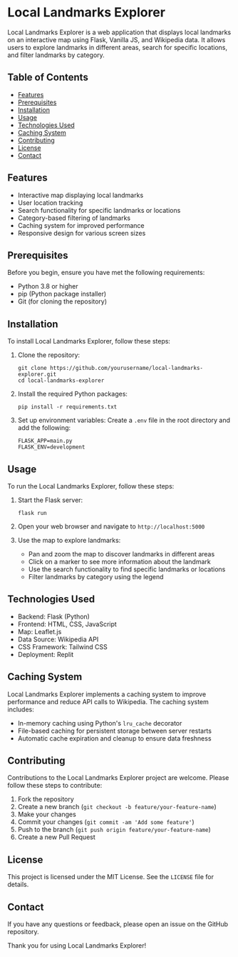 # Local Landmarks Explorer

Local Landmarks Explorer is a web application that displays local landmarks on an interactive map using Flask, Vanilla JS, and Wikipedia data. It allows users to explore landmarks in different areas, search for specific locations, and filter landmarks by category.

## Table of Contents

- [Features](#features)
- [Prerequisites](#prerequisites)
- [Installation](#installation)
- [Usage](#usage)
- [Technologies Used](#technologies-used)
- [Caching System](#caching-system)
- [Contributing](#contributing)
- [License](#license)
- [Contact](#contact)

## Features

- Interactive map displaying local landmarks
- User location tracking
- Search functionality for specific landmarks or locations
- Category-based filtering of landmarks
- Caching system for improved performance
- Responsive design for various screen sizes

## Prerequisites

Before you begin, ensure you have met the following requirements:

- Python 3.8 or higher
- pip (Python package installer)
- Git (for cloning the repository)

## Installation

To install Local Landmarks Explorer, follow these steps:

1. Clone the repository:
   ```
   git clone https://github.com/yourusername/local-landmarks-explorer.git
   cd local-landmarks-explorer
   ```

2. Install the required Python packages:
   ```
   pip install -r requirements.txt
   ```

3. Set up environment variables:
   Create a `.env` file in the root directory and add the following:
   ```
   FLASK_APP=main.py
   FLASK_ENV=development
   ```

## Usage

To run the Local Landmarks Explorer, follow these steps:

1. Start the Flask server:
   ```
   flask run
   ```

2. Open your web browser and navigate to `http://localhost:5000`

3. Use the map to explore landmarks:
   - Pan and zoom the map to discover landmarks in different areas
   - Click on a marker to see more information about the landmark
   - Use the search functionality to find specific landmarks or locations
   - Filter landmarks by category using the legend

## Technologies Used

- Backend: Flask (Python)
- Frontend: HTML, CSS, JavaScript
- Map: Leaflet.js
- Data Source: Wikipedia API
- CSS Framework: Tailwind CSS
- Deployment: Replit

## Caching System

Local Landmarks Explorer implements a caching system to improve performance and reduce API calls to Wikipedia. The caching system includes:

- In-memory caching using Python's `lru_cache` decorator
- File-based caching for persistent storage between server restarts
- Automatic cache expiration and cleanup to ensure data freshness

## Contributing

Contributions to the Local Landmarks Explorer project are welcome. Please follow these steps to contribute:

1. Fork the repository
2. Create a new branch (`git checkout -b feature/your-feature-name`)
3. Make your changes
4. Commit your changes (`git commit -am 'Add some feature'`)
5. Push to the branch (`git push origin feature/your-feature-name`)
6. Create a new Pull Request

## License

This project is licensed under the MIT License. See the `LICENSE` file for details.

## Contact

If you have any questions or feedback, please open an issue on the GitHub repository.

Thank you for using Local Landmarks Explorer!
